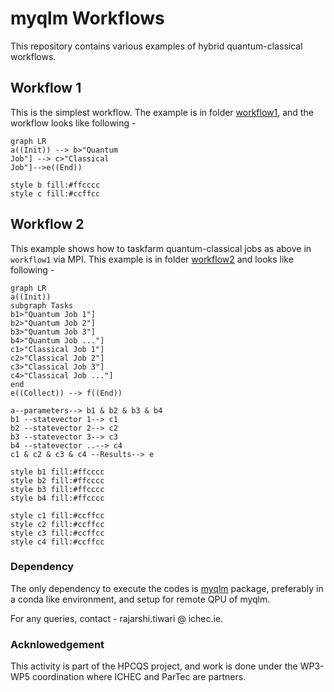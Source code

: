 # myqlm Workflows

This repository contains various examples of hybrid quantum-classical workflows.

## Workflow 1

This is the simplest workflow. The example is in folder [workflow1](./workflow1/), and the workflow looks like following -

```mermaid
graph LR
a((Init)) --> b>"Quantum
Job"] --> c>"Classical
Job"]-->e((End))

style b fill:#ffcccc
style c fill:#ccffcc
```

## Workflow 2

This example shows how to taskfarm quantum-classical jobs as above in `workflow1` via MPI. This example is in folder [workflow2](./workflow2/) and looks like following - 


```mermaid
graph LR
a((Init))
subgraph Tasks
b1>"Quantum Job 1"]
b2>"Quantum Job 2"]
b3>"Quantum Job 3"]
b4>"Quantum Job ..."]
c1>"Classical Job 1"]
c2>"Classical Job 2"]
c3>"Classical Job 3"]
c4>"Classical Job ..."]
end
e((Collect)) --> f((End))

a--parameters--> b1 & b2 & b3 & b4
b1 --statevector 1--> c1
b2 --statevector 2--> c2
b3 --statevector 3--> c3
b4 --statevector ..--> c4
c1 & c2 & c3 & c4 --Results--> e

style b1 fill:#ffcccc
style b2 fill:#ffcccc
style b3 fill:#ffcccc
style b4 fill:#ffcccc

style c1 fill:#ccffcc
style c2 fill:#ccffcc
style c3 fill:#ccffcc
style c4 fill:#ccffcc
```

### Dependency

The only dependency to execute the codes is [myqlm](https://myqlm.github.io/) package, preferably in a conda like environment, and setup for remote QPU of myqlm.

For any queries, contact - rajarshi.tiwari @ ichec.ie.

### Acknlowedgement

This activity is part of the HPCQS project, and work is done under the WP3-WP5 coordination where ICHEC and ParTec are partners.
